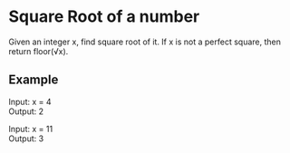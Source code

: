 # Square Root of a number

Given an integer x, find square root of it. If x is not a perfect square, then return floor(√x).

## Example
Input: x = 4 <br />
Output: 2

Input: x = 11 <br />
Output: 3